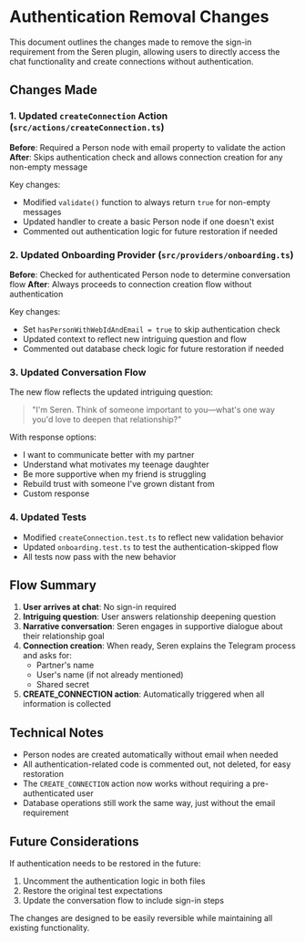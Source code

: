 # Authentication Removal Changes

This document outlines the changes made to remove the sign-in requirement from the Seren plugin, allowing users to directly access the chat functionality and create connections without authentication.

## Changes Made

### 1. Updated `createConnection` Action (`src/actions/createConnection.ts`)

**Before**: Required a Person node with email property to validate the action
**After**: Skips authentication check and allows connection creation for any non-empty message

Key changes:

- Modified `validate()` function to always return `true` for non-empty messages
- Updated handler to create a basic Person node if one doesn't exist
- Commented out authentication logic for future restoration if needed

### 2. Updated Onboarding Provider (`src/providers/onboarding.ts`)

**Before**: Checked for authenticated Person node to determine conversation flow
**After**: Always proceeds to connection creation flow without authentication

Key changes:

- Set `hasPersonWithWebIdAndEmail = true` to skip authentication check
- Updated context to reflect new intriguing question and flow
- Commented out database check logic for future restoration if needed

### 3. Updated Conversation Flow

The new flow reflects the updated intriguing question:

> "I'm Seren. Think of someone important to you—what's one way you'd love to deepen that relationship?"

With response options:

- I want to communicate better with my partner
- Understand what motivates my teenage daughter
- Be more supportive when my friend is struggling
- Rebuild trust with someone I've grown distant from
- Custom response

### 4. Updated Tests

- Modified `createConnection.test.ts` to reflect new validation behavior
- Updated `onboarding.test.ts` to test the authentication-skipped flow
- All tests now pass with the new behavior

## Flow Summary

1. **User arrives at chat**: No sign-in required
2. **Intriguing question**: User answers relationship deepening question
3. **Narrative conversation**: Seren engages in supportive dialogue about their relationship goal
4. **Connection creation**: When ready, Seren explains the Telegram process and asks for:
   - Partner's name
   - User's name (if not already mentioned)
   - Shared secret
5. **CREATE_CONNECTION action**: Automatically triggered when all information is collected

## Technical Notes

- Person nodes are created automatically without email when needed
- All authentication-related code is commented out, not deleted, for easy restoration
- The `CREATE_CONNECTION` action now works without requiring a pre-authenticated user
- Database operations still work the same way, just without the email requirement

## Future Considerations

If authentication needs to be restored in the future:

1. Uncomment the authentication logic in both files
2. Restore the original test expectations
3. Update the conversation flow to include sign-in steps

The changes are designed to be easily reversible while maintaining all existing functionality.
